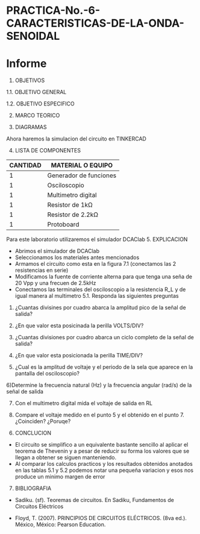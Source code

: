 # PRACTICA-No.-6-CARACTERISTICAS-DE-LA-ONDA-SENOIDAL
# Informe 

1. OBJETIVOS 

1.1. OBJETIVO GENERAL


 1.2. OBJETIVO ESPECIFICO

2. MARCO TEORICO


3. DIAGRAMAS


Ahora haremos la simulacion del circuito en TINKERCAD

4. LISTA DE COMPONENTES

| CANTIDAD|MATERIAL O EQUIPO|
| ----- | ---- |
|1|Generador de funciones|
|1|Osciloscopio|
|1|Multimetro digital |
|1|Resistor de 1kΩ|
|1|Resistor de 2.2kΩ|
|1|Protoboard|
Para este laboratorio utilizaremos el simulador DCAClab
5. EXPLICACION 

- Abrimos el simulador de DCAClab
- Seleccionamos los materiales antes mencionados 
- Armamos el circuito como esta en la figura 7.1 (conectamos las 2 resistencias en serie)
- Modificamos la fuente de corriente alterna para que tenga una seña de 20 Vpp y una frecuen de 2.5kHz
-  Conectamos las terminales del osciloscopio  a la resistencia R_L y de igual manera al multimetro
5.1. Responda las siguientes preguntas

1) ¿Cuantas divisines por cuadro abarca la amplitud pico de la señal de salida? 

2) ¿En que valor esta posicinada la perilla VOLTS/DIV?

3) ¿Cuantas divisiones por cuadro abarca un ciclo completo de la señal de salida?

4) ¿En que valor esta posicionada la perilla TIME/DIV?

5) ¿Cual es la amplitud de voltaje y el periodo de la sela que aparece en la pantalla del osciloscopio?

6)Determine la frecuencia natural (Hz) y la frecuencia angular (rad/s) de la señal de salida

7) Con el multimetro digital mida el voltaje de salida en RL

8) Compare el voltaje medido en el punto 5 y el obtenido en el punto 7.
¿Coinciden? ¿Poruqe?


6. CONCLUCION

- El circuito se simplifico a un equivalente bastante sencillo al aplicar el teorema de Thevenin y a pesar de reducir su forma los valores que se llegan a obtener se siguen manteniendo.
- Al comparar los calculos practicos y los resultados obtenidos anotados en las tablas 5.1 y 5.2 podemos notar una pequeña variacion y esos nos produce un minimo margen de error 

7. BIBLIOGRAFIA

- Sadiku. (sf). Teoremas de circuitos. En Sadiku, Fundamentos de Circuitos Eléctricos

- Floyd, T. (2007). PRINCIPIOS DE CIRCUITOS ELÉCTRICOS. (8va ed.). México, México: Pearson Education.
